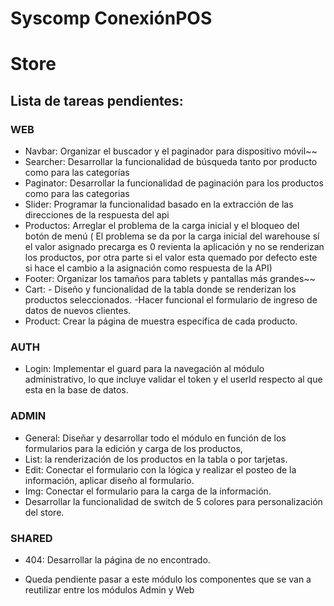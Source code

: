 # Syscomp ConexiónPOS
# Store
## Lista de tareas pendientes:

### WEB
-	Navbar:  Organizar el buscador y el paginador para dispositivo móvil~~
-	Searcher: Desarrollar la funcionalidad de búsqueda tanto por producto como para las categorías
-	Paginator: Desarrollar la funcionalidad de paginación para los productos como para las categorias
-	Slider: Programar la funcionalidad basado en la extracción de las direcciones de la respuesta del api
-	Productos: Arreglar el problema de la carga inicial y el bloqueo del botón de menú ( El problema se da por la carga inicial del warehouse sí el valor asignado precarga es 0 revienta la aplicación y no se renderizan los productos, por otra parte si el valor esta quemado por defecto este si hace el cambio a la asignación como respuesta de la API)
-	Footer: Organizar los tamaños para tablets y pantallas más grandes~~
-	Cart:  - Diseño y funcionalidad de la tabla donde se renderizan los productos seleccionados. -Hacer funcional el formulario de ingreso de datos de nuevos clientes.
-	Product: Crear la página de muestra especifica de cada producto.
### AUTH
-	Login: Implementar el guard para la navegación al módulo administrativo, lo que incluye validar el token y el userId respecto al que esta en la base de datos.
### ADMIN
-	General: Diseñar y desarrollar todo el módulo en función de los formularios para la edición y carga de los productos,
-	List: la renderización de los productos en la tabla o por tarjetas.
-	Edit: Conectar el formulario con la lógica y realizar el posteo de la información, aplicar diseño al formulario.
-	Img: Conectar el formulario para la carga de la información.
-	Desarrollar la funcionalidad de switch de 5 colores para personalización del store.
### SHARED
-	404: Desarrollar la página de no encontrado.
* Queda pendiente pasar a este módulo los componentes que se van a reutilizar entre los módulos Admin y Web
